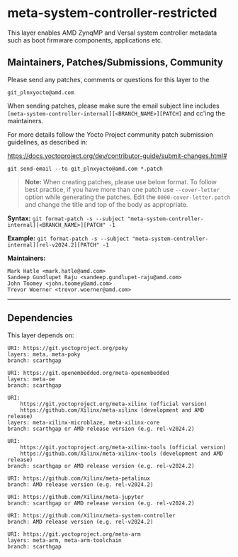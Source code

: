 # meta-system-controller-restricted

This layer enables AMD ZynqMP and Versal system controller metadata
such as boot firmware components, applications etc.

## Maintainers, Patches/Submissions, Community

Please send any patches, comments or questions for this layer to the

    git_plnxyocto@amd.com

When sending patches, please make sure the email subject line includes
`[meta-system-controller-internal][<BRANCH_NAME>][PATCH]` and cc'ing the maintainers.

For more details follow the Yocto Project community patch submission guidelines,
as described in:

https://docs.yoctoproject.org/dev/contributor-guide/submit-changes.html#

`git send-email --to git_plnxyocto@amd.com *.patch`

> **Note:** When creating patches, please use below format. To follow best practice,
> if you have more than one patch use `--cover-letter` option while generating the
> patches. Edit the `0000-cover-letter.patch` and change the title and top of the
> body as appropriate.

**Syntax:**
`git format-patch -s --subject "meta-system-controller-internal][<BRANCH_NAME>][PATCH" -1`

**Example:**
`git format-patch -s --subject "meta-system-controller-internal][rel-v2024.2][PATCH" -1`

**Maintainers:**

	Mark Hatle <mark.hatle@amd.com>
	Sandeep Gundlupet Raju <sandeep.gundlupet-raju@amd.com>
	John Toomey <john.toomey@amd.com>
	Trevor Woerner <trevor.woerner@amd.com>
---
## Dependencies

This layer depends on:

	URI: https://git.yoctoproject.org/poky
	layers: meta, meta-poky
	branch: scarthgap

	URI: https://git.openembedded.org/meta-openembedded
	layers: meta-oe
	branch: scarthgap

	URI:
        https://git.yoctoproject.org/meta-xilinx (official version)
        https://github.com/Xilinx/meta-xilinx (development and AMD release)
	layers: meta-xilinx-microblaze, meta-xilinx-core
	branch: scarthgap or AMD release version (e.g. rel-v2024.2)

	URI:
        https://git.yoctoproject.org/meta-xilinx-tools (official version)
        https://github.com/Xilinx/meta-xilinx-tools (development and AMD release)
	branch: scarthgap or AMD release version (e.g. rel-v2024.2)

	URI: https://github.com/Xilinx/meta-petalinux
	branch: AMD release version (e.g. rel-v2024.2)

	URI: https://github.com/Xilinx/meta-jupyter
	branch: scarthgap or AMD release version (e.g. rel-v2024.2)

	URI: https://github.com/Xilinx/meta-system-controller
	branch: AMD release version (e.g. rel-v2024.2)

	URI: https://git.yoctoproject.org/meta-arm
	layers: meta-arm, meta-arm-toolchain
	branch: scarthgap
